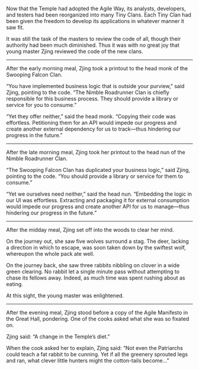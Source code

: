 Now that the Temple had adopted the Agile Way, its analysts,
developers, and testers had been reorganized into
many Tiny Clans.   Each Tiny Clan had been given the freedom
to develop its applications in whatever manner it saw fit.

It was still the task of the masters to review the code of
all, though their authority had been much diminished.  Thus
it was with no great joy that young master Zjing reviewed the code of the new clans.

----------

After the early morning meal, Zjing took a printout to the
head monk of the Swooping Falcon Clan.

“You have implemented business logic that is outside your
purview,” said Zjing, pointing to the code.
“The Nimble Roadrunner Clan is chiefly responsible for
this business process.  They should provide
a library or service for you to consume.”

“Yet they offer neither,” said the head monk. “Copying their
code was effortless.  Petitioning them for an API would
impede our progress and create another external
dependency for us to track—thus hindering our progress
in the future.”

----------

After the late morning meal, Zjing took her printout to the
head nun of the Nimble Roadrunner Clan.

“The Swooping Falcon Clan has duplicated your business
logic,” said Zjing, pointing to the code.  “You should
provide a library or service for them to consume.”

“Yet we ourselves need neither,” said the head
nun. “Embedding the logic in our UI was effortless.
Extracting and packaging it for external consumption would
impede our progress and create another API for us to
manage—thus hindering our progress in the future.”

----------

After the midday meal, Zjing set off into the woods to clear
her mind.

On the journey out, she saw five wolves surround a stag.
The deer, lacking a direction in which to escape, was soon
taken down by the swiftest wolf, whereupon the whole pack
ate well.

On the journey back, she saw three rabbits nibbling on
clover in a wide green clearing.  No rabbit let a single
minute pass without attempting to chase its fellows away.
Indeed, as much time was spent rushing about as eating.

At this sight, the young master was enlightened.

----------

After the evening meal, Zjing stood before a copy of the
Agile Manifesto in the Great Hall, pondering.  One of the
cooks asked what she was so fixated on.

Zjing said: “A change in the Temple’s diet.”

When the cook asked her to explain, Zjing said: “Not even
the Patriarchs could teach a fat rabbit to be cunning.  Yet
if all the greenery sprouted legs and ran, what clever
little hunters might the cotton-tails become...”

